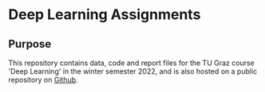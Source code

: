 # Deep Learning Assignments
## Purpose
This repository contains data, code and report files for the TU Graz course 'Deep Learning'
in the winter semester 2022, and 
is also hosted on a public repository on [Github](https://github.com/richy330/Deep-Learning-2022).

